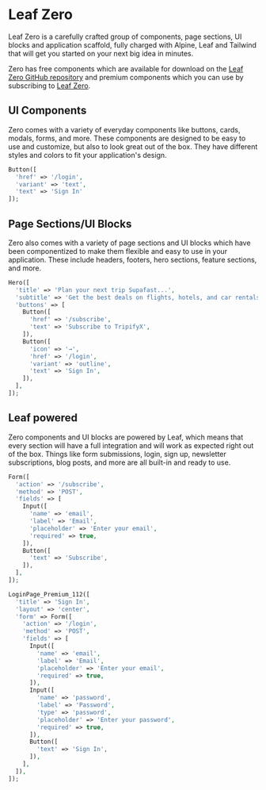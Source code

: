 # Leaf Zero

Leaf Zero is a carefully crafted group of components, page sections, UI blocks and application scaffold, fully charged with Alpine, Leaf and Tailwind that will get you started on your next big idea in minutes.

Zero has free components which are available for download on the [Leaf Zero GitHub repository](https://github.com/leafsphp/zero) and premium components which you can use by subscribing to [Leaf Zero](https://zero.leafphp.com/).

## UI Components

Zero comes with a variety of everyday components like buttons, cards, modals, forms, and more. These components are designed to be easy to use and customize, but also to look great out of the box. They have different styles and colors to fit your application's design.

```php
Button([
  'href' => '/login',
  'variant' => 'text',
  'text' => 'Sign In'
]);
```

## Page Sections/UI Blocks

Zero also comes with a variety of page sections and UI blocks which have been componentized to make them flexible and easy to use in your application. These include headers, footers, hero sections, feature sections, and more.

```php
Hero([
  'title' => 'Plan your next trip Supafast...',
  'subtitle' => 'Get the best deals on flights, hotels, and car rentals.',
  'buttons' => [
    Button([
      'href' => '/subscribe',
      'text' => 'Subscribe to TripifyX',
    ]),
    Button([
      'icon' => '→',
      'href' => '/login',
      'variant' => 'outline',
      'text' => 'Sign In',
    ]),
  ],
]);
```

## Leaf powered

Zero components and UI blocks are powered by Leaf, which means that every section will have a full integration and will work as expected right out of the box. Things like form submissions, login, sign up, newsletter subscriptions, blog posts, and more are all built-in and ready to use.

```php
Form([
  'action' => '/subscribe',
  'method' => 'POST',
  'fields' => [
    Input([
      'name' => 'email',
      'label' => 'Email',
      'placeholder' => 'Enter your email',
      'required' => true,
    ]),
    Button([
      'text' => 'Subscribe',
    ]),
  ],
]);
```

```php
LoginPage_Premium_112([
  'title' => 'Sign In',
  'layout' => 'center',
  'form' => Form([
    'action' => '/login',
    'method' => 'POST',
    'fields' => [
      Input([
        'name' => 'email',
        'label' => 'Email',
        'placeholder' => 'Enter your email',
        'required' => true,
      ]),
      Input([
        'name' => 'password',
        'label' => 'Password',
        'type' => 'password',
        'placeholder' => 'Enter your password',
        'required' => true,
      ]),
      Button([
        'text' => 'Sign In',
      ]),
    ],
  ]),
]);
```
